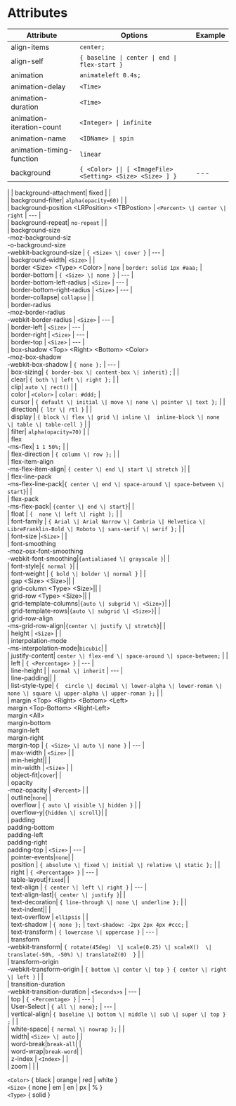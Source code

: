 # Attributes

| Attribute | Options | Example |  
| --- | --- | --- |  
| align-items | `center;`  |   |  
| align-self| `{ baseline \| center \| end \| flex-start }` | |  
| animation | `animateleft 0.4s;`  |   |  
| animation-delay | `<Time>` |  |   
| animation-duration | `<Time>` |  |   
| animation-iteration-count | `<Integer> \| infinite` |  |    
| animation-name | `<IDName> \| spin`|  |  
| animation-timing-function| `linear`| |  
| background | ``{ <Color> \|\| [ <ImageFile> <Setting> <Size> <Size> ] }`` | --- |  
|
| background-attachment| fixed |  |  
| background-filter| `alpha(opacity=60)` |  |  
| background-position \<LRPosition> \<TBPostion> | `<Percent> \| center \| right` | --- |  
| background-repeat| `no-repeat` | |  
| background-size <BR> -moz-background-siz <br> -o-background-size <BR> -webkit-background-size | `{ <Size> \| cover }` | --- |  
| background-width| `<Size>` | |   
| border \<Size> \<Type> \<Color> | `none` | `border: solid 1px #aaa;` |  
| border-bottom | `{ <Size> \| none }` | --- |  
| border-bottom-left-radius | `<Size>` | --- |  
| border-bottom-right-radius | `<Size>` | --- |  
| border-collapse| `collapse` | |  
| border-radius <BR> -moz-border-radius <BR> -webkit-border-radius | `<Size>` | --- |  
| border-left | `<Size>` | --- |  
| border-right | `<Size>` | --- |  
| border-top | `<Size>` | --- |  
| box-shadow  \<Top> \<Right> \<Bottom> \<Color> <BR> -moz-box-shadow <BR> -webkit-box-shadow | `{ none };` | --- |  
| box-sizing| `{ border-box \| content-box \| inherit}` ; |   |  
| clear| `{ both \| left \| right };` |   |  
| clip| `auto \| rect()` |   |  
| color | `<Color>` | `color: #ddd;` |  
| cursor | `{ default \| initial \| move \| none \| pointer \| text };`  |   |  
| direction| `{ ltr \| rtl }` | |  
| display | `{ block \| flex \| grid \| inline \|  inline-block \| none \| table \| table-cell }`   |   |  
| filter| `alpha(opacity=70)` | |  
| flex <BR> -ms-flex| `1 1 50%;`  |   |  
| flex-direction | `{ column \| row };`  |   |  
| flex-item-align <BR> -ms-flex-item-align| `{ center \| end \| start \| stretch }`| |  
| flex-line-pack <BR> -ms-flex-line-pack|`{ center \| end \| space-around \| space-between \| start}`| |  
| flex-pack <BR> -ms-flex-pack| `{center \| end \| start}`| |  
| float | `{  none \| left \| right };`  |   |  
| font-family | `{ Arial \| Arial Narrow \| Cambria \| Helvetica \| LibreFranklin-Bold \| Roboto \| sans-serif \| serif };`  |   |  
| font-size |`<Size>`  |   |  
| font-smoothing  <BR> -moz-osx-font-smoothing <BR> -webkit-font-smoothing|`{antialiased \| grayscale }`| |  
| font-style|`{ normal }`| |  
| font-weight | `{ bold \| bolder \| normal }` |  |  
| gap \<Size> \<Size>|| |  
| grid-column \<Type> \<Size>|| |  
| grid-row \<Type> \<Size>|| |  
| grid-template-columns|`{auto \| subgrid \| <Size>}`| |  
| grid-template-rows|`{auto \| subgrid \| <Size>}`| |  
| grid-row-align <BR> -ms-grid-row-align|`{center \| justify \| stretch}`| |  
| height | `<Size>` |  |  
| interpolation-mode <BR> -ms-interpolation-mode|`bicubic`| |  
| justify-content| `center \| flex-end \| space-around \| space-between;`  |   |  
| left | `{ <Percentage> }` | --- |  
| line-height | <Size> \| `normal \| inherit` | --- |  
| line-padding|| |  
| list-style-type| `{  circle \| decimal \| lower-alpha \| lower-roman \| none \| square \| upper-alpha \| upper-roman };` |   |  
| margin \<Top> \<Right> \<Bottom> \<Left> <BR> margin \<Top-Bottom> \<Right-Left> <BR> margin \<All>  <BR> margin-bottom <BR> margin-left <BR> margin-right <BR> margin-top | `{ <Size> \| auto \| none }` | --- |  
| max-width | `<Size>` |  |  
| min-height|| |  
| min-width | `<Size>` |  |  
| object-fit|`cover`| |  
| opacity <BR> -moz-opacity | `<Percent>` |  |  
| outline|`none`| |  
| overflow | `{ auto \| visible \| hidden }` |  |  
| overflow-y|`{hidden \| scroll}`| |  
| padding <BR> padding-bottom <BR> padding-left <BR> padding-right <BR> padding-top | `<Size>` | --- |   
| pointer-events|`none`| |  
| position | `{ absolute \| fixed \| initial \| relative \| static };`  |   |  
| right | `{ <Percentage> }` | --- |  
| table-layout|`fixed`| |  
| text-align | `{ center \| left \| right }` | --- |  
| text-align-last|`{ center \| justify }`| |   
| text-decoration| `{ line-through \| none \| underline };` |   |  
| text-indent|| |  
| text-overflow | `ellipsis` |  |  
| text-shadow <Top> <Right> <Bottom> <Color> | `{ none };` | `text-shadow: -2px 2px 4px #ccc;` |  
| text-transform | `{ lowercase \| uppercase }` | --- |  
| transform <BR> -webkit-transform| `{ rotate(45deg)  \| scale(0.25) \| scaleX()  \| translate(-50%, -50%) \| translateZ(0)  }` |  |  
| transform-origin <BR> -webkit-transform-origin | `{ bottom \| center \| top } { center \| right \| left }`  |  |  
| transition-duration <BR> -webkit-transition-duration | `<Seconds>s` | --- |  
| top | `{ <Percentage> }` | --- |  
| User-Select | `{ all \| none};` | --- |  
| vertical-align| `{ baseline \| bottom \| middle \| sub \| super \| top } ;` |   |  
| white-space| `{ normal \| nowrap };`  |   |  
| width| `<Size> \| auto` |   |  
| word-break|`break-all`| |  
| word-wrap|`break-word`| |  
| z-index | `<Index>` |  |  
| zoom |  |  |  

`<Color>`  { black \| orange \| red \| white }  
`<Size>`   { none \| em \| en \| px \| % }  
`<Type>`   { solid }  
